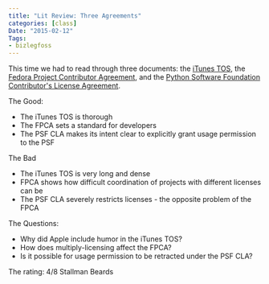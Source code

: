 ```yaml
---
title: "Lit Review: Three Agreements"
categories: [class]
Date: "2015-02-12"
Tags:
- bizlegfoss
---
```


This time we had to read through three documents: the [iTunes TOS][iTunes], the [Fedora Project Contributor Agreement][FPCA], and the [Python Software Foundation Contributor's License Agreement][PSFCLA].

The Good:

- The iTunes TOS is thorough
- The FPCA sets a standard for developers
- The PSF CLA makes its intent clear to explicitly grant usage permission to the PSF

The Bad

- The iTunes TOS is very long and dense
- FPCA shows how difficult coordination of projects with different licenses can be
- The PSF CLA severely restricts licenses - the opposite problem of the FPCA

The Questions:

- Why did Apple include humor in the iTunes TOS?
- How does multiply-licensing affect the FPCA?
- Is it possible for usage permission to be retracted under the PSF CLA?

The rating: 4/8 Stallman Beards

[iTunes]: https://www.apple.com/legal/internet-services/itunes/us/terms.html
[FPCA]: https://fedoraproject.org/wiki/Legal:Fedora_Project_Contributor_Agreement
[PSFCLA]: http://legacy.python.org/psf/contrib/contrib-form/contributor-agreement.pdf
